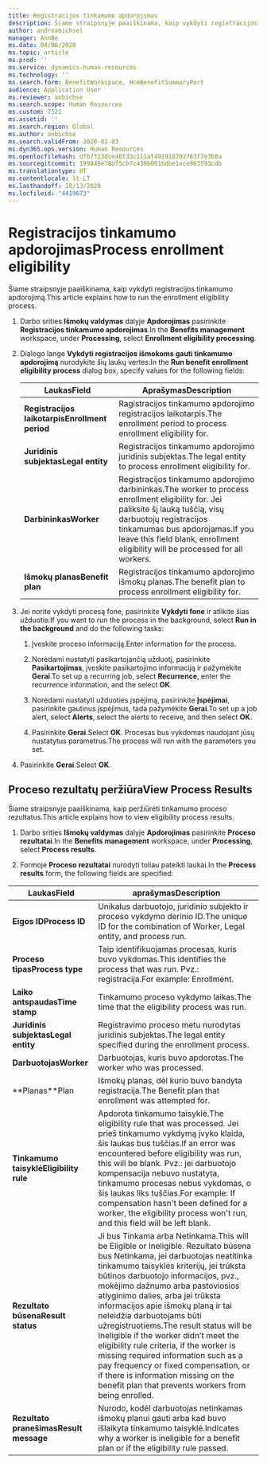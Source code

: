 ```yaml
---
title: Registracijos tinkamumo apdorojimas
description: Šiame straipsnyje paaiškinama, kaip vykdyti registracijos tinkamumo apdorojimą.
author: andreabichsel
manager: AnnBe
ms.date: 04/06/2020
ms.topic: article
ms.prod: ''
ms.service: dynamics-human-resources
ms.technology: ''
ms.search.form: BenefitWorkspace, HcmBenefitSummaryPart
audience: Application User
ms.reviewer: anbichse
ms.search.scope: Human Resources
ms.custom: 7521
ms.assetid: ''
ms.search.region: Global
ms.author: anbichse
ms.search.validFrom: 2020-02-03
ms.dyn365.ops.version: Human Resources
ms.openlocfilehash: dfb7f13dce48f33c111af491918702763f7e3b8a
ms.sourcegitcommit: 199848e78df5cb7c439b001bdbe1ece963593cdb
ms.translationtype: HT
ms.contentlocale: lt-LT
ms.lasthandoff: 10/13/2020
ms.locfileid: "4419673"
---
```

# <a name="process-enrollment-eligibility"></a><span data-ttu-id="4e30d-103">Registracijos tinkamumo apdorojimas</span><span class="sxs-lookup"><span data-stu-id="4e30d-103">Process enrollment eligibility</span></span>

<span data-ttu-id="4e30d-104">Šiame straipsnyje paaiškinama, kaip vykdyti registracijos tinkamumo apdorojimą.</span><span class="sxs-lookup"><span data-stu-id="4e30d-104">This article explains how to run the enrollment eligibility process.</span></span>

1. <span data-ttu-id="4e30d-105">Darbo srities **Išmokų valdymas** dalyje **Apdorojimas** pasirinkite **Registracijos tinkamumo apdorojimas**.</span><span class="sxs-lookup"><span data-stu-id="4e30d-105">In the **Benefits management** workspace, under **Processing**, select **Enrollment eligibility processing**.</span></span>

2. <span data-ttu-id="4e30d-106">Dialogo lange **Vykdyti registracijos išmokoms gauti tinkamumo apdorojimą** nurodykite šių laukų vertes:</span><span class="sxs-lookup"><span data-stu-id="4e30d-106">In the **Run benefit enrollment eligibility process** dialog box, specify values for the following fields:</span></span>

   | <span data-ttu-id="4e30d-107">Laukas</span><span class="sxs-lookup"><span data-stu-id="4e30d-107">Field</span></span> | <span data-ttu-id="4e30d-108">Aprašymas</span><span class="sxs-lookup"><span data-stu-id="4e30d-108">Description</span></span> |
   | --- | --- |
   | <span data-ttu-id="4e30d-109">**Registracijos laikotarpis**</span><span class="sxs-lookup"><span data-stu-id="4e30d-109">**Enrollment period**</span></span> | <span data-ttu-id="4e30d-110">Ragistracijos tinkamumo apdorojimo registracijos laikotarpis.</span><span class="sxs-lookup"><span data-stu-id="4e30d-110">The enrollment period to process enrollment eligibility for.</span></span> |
   | <span data-ttu-id="4e30d-111">**Juridinis subjektas**</span><span class="sxs-lookup"><span data-stu-id="4e30d-111">**Legal entity**</span></span> | <span data-ttu-id="4e30d-112">Registracijos tinkamumo apdorojimo juridinis subjektas.</span><span class="sxs-lookup"><span data-stu-id="4e30d-112">The legal entity to process enrollment eligibility for.</span></span> |
   | <span data-ttu-id="4e30d-113">**Darbininkas**</span><span class="sxs-lookup"><span data-stu-id="4e30d-113">**Worker**</span></span> | <span data-ttu-id="4e30d-114">Registracijos tinkamumo apdorojimo darbininkas.</span><span class="sxs-lookup"><span data-stu-id="4e30d-114">The worker to process enrollment eligibility for.</span></span> <span data-ttu-id="4e30d-115">Jei paliksite šį lauką tuščią, visų darbuotojų registracijos tinkamumas bus apdorojamas.</span><span class="sxs-lookup"><span data-stu-id="4e30d-115">If you leave this field blank, enrollment eligibility will be processed for all workers.</span></span> |
   | <span data-ttu-id="4e30d-116">**Išmokų planas**</span><span class="sxs-lookup"><span data-stu-id="4e30d-116">**Benefit plan**</span></span> | <span data-ttu-id="4e30d-117">Registracijos tinkamumo apdorojimo išmokų planas.</span><span class="sxs-lookup"><span data-stu-id="4e30d-117">The benefit plan to process enrollment eligibility for.</span></span>

3. <span data-ttu-id="4e30d-118">Jei norite vykdyti procesą fone, pasirinkite **Vykdyti fone** ir atlikite šias užduotis:</span><span class="sxs-lookup"><span data-stu-id="4e30d-118">If you want to run the process in the background, select **Run in the background** and do the following tasks:</span></span>

   1. <span data-ttu-id="4e30d-119">Įveskite proceso informaciją.</span><span class="sxs-lookup"><span data-stu-id="4e30d-119">Enter information for the process.</span></span>

   2. <span data-ttu-id="4e30d-120">Norėdami nustatyti pasikartojančią užduotį, pasirinkite **Pasikartojimas**, įveskite pasikartojimo informaciją ir pažymėkite **Gerai**.</span><span class="sxs-lookup"><span data-stu-id="4e30d-120">To set up a recurring job, select **Recurrence**, enter the recurrence information, and the select **OK**.</span></span>

   3. <span data-ttu-id="4e30d-121">Norėdami nustatyti užduoties įspėjimą, pasirinkite **Įspėjimai**, pasirinkite gautinus įspėjimus, tada pažymėkite **Gerai**.</span><span class="sxs-lookup"><span data-stu-id="4e30d-121">To set up a job alert, select **Alerts**, select the alerts to receive, and then select **OK**.</span></span>

   4. <span data-ttu-id="4e30d-122">Pasirinkite **Gerai**.</span><span class="sxs-lookup"><span data-stu-id="4e30d-122">Select **OK**.</span></span> <span data-ttu-id="4e30d-123">Procesas bus vykdomas naudojant jūsų nustatytus parametrus.</span><span class="sxs-lookup"><span data-stu-id="4e30d-123">The process will run with the parameters you set.</span></span>

4. <span data-ttu-id="4e30d-124">Pasirinkite **Gerai**.</span><span class="sxs-lookup"><span data-stu-id="4e30d-124">Select **OK**.</span></span>

## <a name="view-process-results"></a><span data-ttu-id="4e30d-125">Proceso rezultatų peržiūra</span><span class="sxs-lookup"><span data-stu-id="4e30d-125">View Process Results</span></span>

<span data-ttu-id="4e30d-126">Šiame straipsnyje paaiškinama, kaip peržiūrėti tinkamumo proceso rezultatus.</span><span class="sxs-lookup"><span data-stu-id="4e30d-126">This article explains how to view eligibility process results.</span></span>

1.  <span data-ttu-id="4e30d-127">Darbo srities **Išmokų valdymas** dalyje **Apdorojimas** pasirinkite **Proceso rezultatai**.</span><span class="sxs-lookup"><span data-stu-id="4e30d-127">In the **Benefits management** workspace, under **Processing**, select **Process results**.</span></span>

2.  <span data-ttu-id="4e30d-128">Formoje **Proceso rezultatai** nurodyti toliau pateikti laukai.</span><span class="sxs-lookup"><span data-stu-id="4e30d-128">In the **Process results** form, the following fields are specified:</span></span>

   | <span data-ttu-id="4e30d-129">Laukas</span><span class="sxs-lookup"><span data-stu-id="4e30d-129">Field</span></span> | <span data-ttu-id="4e30d-130">aprašymas</span><span class="sxs-lookup"><span data-stu-id="4e30d-130">Description</span></span> |
   | --- | --- |
   | <span data-ttu-id="4e30d-131">**Eigos ID**</span><span class="sxs-lookup"><span data-stu-id="4e30d-131">**Process ID**</span></span> | <span data-ttu-id="4e30d-132">Unikalus darbuotojo, juridinio subjekto ir proceso vykdymo derinio ID.</span><span class="sxs-lookup"><span data-stu-id="4e30d-132">The unique ID for the combination of Worker, Legal entity, and process run.</span></span> |
   | <span data-ttu-id="4e30d-133">**Proceso tipas**</span><span class="sxs-lookup"><span data-stu-id="4e30d-133">**Process type**</span></span> | <span data-ttu-id="4e30d-134">Taip identifikuojamas procesas, kuris buvo vykdomas.</span><span class="sxs-lookup"><span data-stu-id="4e30d-134">This identifies the process that was run.</span></span> <span data-ttu-id="4e30d-135">Pvz.: registracija.</span><span class="sxs-lookup"><span data-stu-id="4e30d-135">For example:  Enrollment.</span></span> |
   | <span data-ttu-id="4e30d-136">**Laiko antspaudas**</span><span class="sxs-lookup"><span data-stu-id="4e30d-136">**Time stamp**</span></span> | <span data-ttu-id="4e30d-137">Tinkamumo proceso vykdymo laikas.</span><span class="sxs-lookup"><span data-stu-id="4e30d-137">The time that the eligibility process was run.</span></span> |
   | <span data-ttu-id="4e30d-138">**Juridinis subjektas**</span><span class="sxs-lookup"><span data-stu-id="4e30d-138">**Legal entity**</span></span> | <span data-ttu-id="4e30d-139">Registravimo proceso metu nurodytas juridinis subjektas.</span><span class="sxs-lookup"><span data-stu-id="4e30d-139">The legal entity specified during the enrollment process.</span></span> |
   | <span data-ttu-id="4e30d-140">**Darbuotojas**</span><span class="sxs-lookup"><span data-stu-id="4e30d-140">**Worker**</span></span> | <span data-ttu-id="4e30d-141">Darbuotojas, kuris buvo apdorotas.</span><span class="sxs-lookup"><span data-stu-id="4e30d-141">The worker who was processed.</span></span> |
   | <span data-ttu-id="4e30d-142">\*\*Planas</span><span class="sxs-lookup"><span data-stu-id="4e30d-142">\*\*Plan</span></span> | <span data-ttu-id="4e30d-143">Išmokų planas, dėl kurio buvo bandyta registracija.</span><span class="sxs-lookup"><span data-stu-id="4e30d-143">The Benefit plan that enrollment was attempted for.</span></span> |
   | <span data-ttu-id="4e30d-144">**Tinkamumo taisyklė**</span><span class="sxs-lookup"><span data-stu-id="4e30d-144">**Eligibility rule**</span></span> | <span data-ttu-id="4e30d-145">Apdorota tinkamumo taisyklė.</span><span class="sxs-lookup"><span data-stu-id="4e30d-145">The eligibility rule that was processed.</span></span> <span data-ttu-id="4e30d-146">Jei prieš tinkamumo vykdymą įvyko klaida, šis laukas bus tuščias.</span><span class="sxs-lookup"><span data-stu-id="4e30d-146">If an error was encountered before eligibility was run, this will be blank.</span></span> <span data-ttu-id="4e30d-147">Pvz.: jei darbuotojo kompensacija nebuvo nustatyta, tinkamumo procesas nebus vykdomas, o šis laukas liks tuščias.</span><span class="sxs-lookup"><span data-stu-id="4e30d-147">For example: If compensation hasn't been defined for a worker, the eligibility process won't run, and this field will be left blank.</span></span> |
   | <span data-ttu-id="4e30d-148">**Rezultato būsena**</span><span class="sxs-lookup"><span data-stu-id="4e30d-148">**Result status**</span></span> | <span data-ttu-id="4e30d-149">Ji bus Tinkama arba Netinkama.</span><span class="sxs-lookup"><span data-stu-id="4e30d-149">This will be Eligible or Ineligible.</span></span> <span data-ttu-id="4e30d-150">Rezultato būsena bus Netinkama, jei darbuotojas neatitinka tinkamumo taisyklės kriterijų, jei trūksta būtinos darbuotojo informacijos, pvz., mokėjimo dažnumo arba pastoviosios atlyginimo dalies, arba jei trūksta informacijos apie išmokų planą ir tai neleidžia darbuotojams būti užregistruotiems.</span><span class="sxs-lookup"><span data-stu-id="4e30d-150">The result status will be Ineligible if the worker didn’t meet the eligibility rule criteria, if the worker is missing required information such as a pay frequency or fixed compensation, or if there is information missing on the benefit plan that prevents workers from being enrolled.</span></span> |
   | <span data-ttu-id="4e30d-151">**Rezultato pranešimas**</span><span class="sxs-lookup"><span data-stu-id="4e30d-151">**Result message**</span></span> | <span data-ttu-id="4e30d-152">Nurodo, kodėl darbuotojas netinkamas išmokų planui gauti arba kad buvo išlaikyta tinkamumo taisyklė.</span><span class="sxs-lookup"><span data-stu-id="4e30d-152">Indicates why a worker is ineligible for a benefit plan or if the eligibility rule passed.</span></span> |

